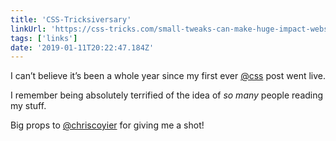 ```yaml
---
title: 'CSS-Tricksiversary'
linkUrl: 'https://css-tricks.com/small-tweaks-can-make-huge-impact-websites-accessibility/'
tags: ['links'] 
date: '2019-01-11T20:22:47.184Z'
---
```

I can’t believe it’s been a whole year since my first ever [@css](//twitter.com/css) post went live.

I remember being absolutely terrified of the idea of *so many* people reading my stuff. 

Big props to [@chriscoyier](//twitter.com/chriscoyier) for giving me a shot! 